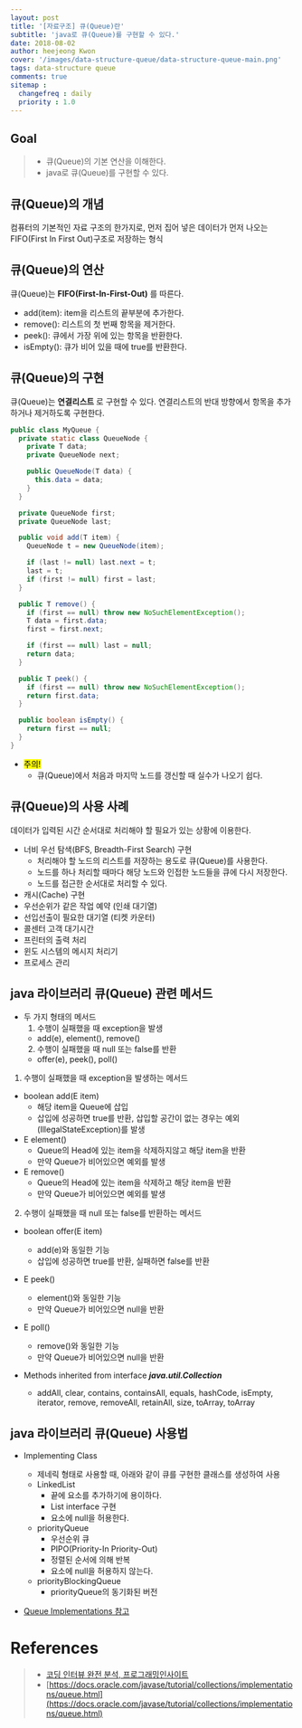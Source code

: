 ```yaml
---
layout: post
title: '[자료구조] 큐(Queue)란'
subtitle: 'java로 큐(Queue)를 구현할 수 있다.'
date: 2018-08-02
author: heejeong Kwon
cover: '/images/data-structure-queue/data-structure-queue-main.png'
tags: data-structure queue
comments: true
sitemap :
  changefreq : daily
  priority : 1.0
---
```



## Goal
> - 큐(Queue)의 기본 연산을 이해한다.
> - java로 큐(Queue)를 구현할 수 있다.


## 큐(Queue)의 개념
컴퓨터의 기본적인 자료 구조의 한가지로, 먼저 집어 넣은 데이터가 먼저 나오는 FIFO(First In First Out)구조로 저장하는 형식


## 큐(Queue)의 연산
큐(Queue)는 **FIFO(First-In-First-Out)** 를 따른다.
* add(item): item을 리스트의 끝부분에 추가한다.
* remove(): 리스트의 첫 번째 항목을 제거한다.
* peek(): 큐에서 가장 위에 있는 항목을 반환한다.
* isEmpty(): 큐가 비어 있을 때에 true를 반환한다.


## 큐(Queue)의 구현
큐(Queue)는 **연결리스트** 로 구현할 수 있다. 연결리스트의 반대 방향에서 항목을 추가하거나 제거하도록 구현한다.
~~~java
public class MyQueue {
  private static class QueueNode {
    private T data;
    private QueueNode next;

    public QueueNode(T data) {
      this.data = data;
    }
  }

  private QueueNode first;
  private QueueNode last;

  public void add(T item) {
    QueueNode t = new QueueNode(item);

    if (last != null) last.next = t;
    last = t;
    if (first != null) first = last;
  }

  public T remove() {
    if (first == null) throw new NoSuchElementException();
    T data = first.data;
    first = first.next;

    if (first == null) last = null;
    return data;
  }

  public T peek() {
    if (first == null) throw new NoSuchElementException();
    return first.data;
  }

  public boolean isEmpty() {
    return first == null;
  }
}
~~~
* <mark>주의!</mark>
  * 큐(Queue)에서 처음과 마지막 노드를 갱신할 때 실수가 나오기 쉽다.


## 큐(Queue)의 사용 사례
데이터가 입력된 시간 순서대로 처리해야 할 필요가 있는 상황에 이용한다.
* 너비 우선 탐색(BFS, Breadth-First Search) 구현
  * 처리해야 할 노드의 리스트를 저장하는 용도로 큐(Queue)를 사용한다.
  * 노드를 하나 처리할 때마다 해당 노드와 인접한 노드들을 큐에 다시 저장한다.
  * 노드를 접근한 순서대로 처리할 수 있다.
* 캐시(Cache) 구현
* 우선순위가 같은 작업 예약 (인쇄 대기열)
* 선입선출이 필요한 대기열 (티켓 카운터)
* 콜센터 고객 대기시간
* 프린터의 출력 처리
* 윈도 시스템의 메시지 처리기
* 프로세스 관리

## java 라이브러리 큐(Queue) 관련 메서드
* 두 가지 형태의 메서드
  1. 수행이 실패했을 때 exception을 발생
    * add(e), element(), remove()
  2. 수행이 실패했을 때 null 또는 false를 반환
    * offer(e), peek(), poll()

1. 수행이 실패했을 때 exception을 발생하는 메서드
* boolean add(E item)
  * 해당 item을 Queue에 삽입
  * 삽입에 성공하면 true를 반환, 삽입할 공간이 없는 경우는 예외(IllegalStateException)를 발생
* E element()
  * Queue의 Head에 있는 item을 삭제하지않고 해당 item을 반환
  * 만약 Queue가 비어있으면 예외를 발생
* E remove()
  * Queue의 Head에 있는 item을 삭제하고 해당 item을 반환
  * 만약 Queue가 비어있으면 예외를 발생

2. 수행이 실패했을 때 null 또는 false를 반환하는 메서드
* boolean offer(E item)
  * add(e)와 동일한 기능
  * 삽입에 성공하면 true를 반환, 실패하면 false를 반환
* E peek()
  * element()와 동일한 기능
  * 만약 Queue가 비어있으면 null을 반환
* E poll()
  * remove()와 동일한 기능
  * 만약 Queue가 비어있으면 null을 반환

* Methods inherited from interface ***java.util.Collection***
  * addAll, clear, contains, containsAll, equals, hashCode, isEmpty, iterator, remove, removeAll, retainAll, size, toArray, toArray


## java 라이브러리 큐(Queue) 사용법
* Implementing Class
  * 제네릭 형태로 사용할 때, 아래와 같이 큐를 구현한 클래스를 생성하여 사용
  * LinkedList
    * 끝에 요소를 추가하기에 용이하다.
    * List interface 구현
    * 요소에 null을 허용한다.
  * priorityQueue
    * 우선순위 큐
    * PIPO(Priority-In Priority-Out)
    * 정렬된 순서에 의해 반복
    * 요소에 null을 허용하지 않는다.           
  * priorityBlockingQueue
    * priorityQueue의 동기화된 버전

* [Queue Implementations 참고](https://docs.oracle.com/javase/tutorial/collections/implementations/queue.html)


<!-- # 관련된 Post
* OOP(객체지향 프로그래밍)의 특징에 대해 알고 싶으시면 [OOP의 특징](https://gmlwjd9405.github.io/2018/07/05/oop-features.html)을 참고하시기 바랍니다. -->


# References
> - [코딩 인터뷰 완전 분석, 프로그래밍인사이트](https://www.kyobobook.co.kr/product/detailViewKor.laf?mallGb=KOR&ejkGb=KOR&barcode=9788966263080)
> - [https://docs.oracle.com/javase/tutorial/collections/implementations/queue.html](https://docs.oracle.com/javase/tutorial/collections/implementations/queue.html)

